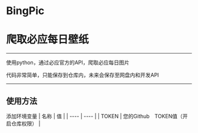 # BingPic
# 爬取必应每日壁纸
***
使用python，通过必应官方的API，爬取必应每日图片

代码非常简单，只能保存到仓库内，未来会保存至网盘内和开发API
***

## 使用方法

添加环境变量
|  名称   | 值  |
|  ----  | ----  |
| TOKEN  | 您的Github　TOKEN值（开启仓库权限） |
